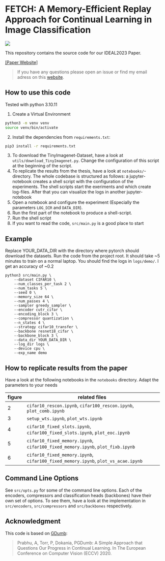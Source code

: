 # FETCH: A Memory-Efficient Replay Approach for Continual Learning in Image Classification

![](https://www.tu-chemnitz.de/etit/proaut/en/research/rsrc/fetch/fetch.png)

This repository contains the source code for our IDEAL2023 Paper.

[\[Paper Website\]](https://mytuc.org/pxwz)

> If you have any questions please open an issue or find my email adress on this [website](https://mytuc.org/pxwz).

## How to use this code

Tested with python 3.10.11

1. Create a Virtual Environment
```bash
python3 -m venv venv
source venv/bin/activate
```
2. Install the dependencies from `requirements.txt`:
```bash
pip3 install -r requirements.txt
```

3. To download the TinyImagenet-Dataset, have a look at `utils/download_TinyImagenet.py`. Change the configuration of this script at the beginning of the script.
4. To replicate the results from the thesis, have a look at `notebooks/`-directory. The whole codebase is structured as follows: a jupyter-notebook creates a shell script with the configuration of the experiments. The shell scripts start the exeriments and which create log-files. After that you can visualize the logs in another jupyter-notebook
5. Open a notebook and configure the experiment (Especially the parameters `LOG_DIR` and `DATA_DIR`).
6. Run the first part of the notebook to produce a shell-script.
7. Run the shell script
9. If you want to read the code, `src/main.py` is a good place to start

## Example

Replace YOUR_DATA_DIR with the directory where pytorch should download the datasets. Run the code from the project root. It should take ~5 minutes to train on a normal laptop. You should find the logs in `logs/demo/`. I get an accuracy of ~0.2

```
python3 src/main.py \
    --dataset CIFAR10 \
    --num_classes_per_task 2 \
    --num_tasks 5 \
    --seed 0 \
    --memory_size 64 \
    --num_passes 4 \
    --sampler greedy_sampler \
    --encoder cutr_cifar \
    --encoding_block 3 \
    --compressor quantization \
    --n_states 4 \
    --strategy cifar10_transfer \
    --backbone resnet18_cifar \
    --backbone_block 3 \
    --data_dir YOUR_DATA_DIR \
    --log_dir logs \
    --device cpu \
    --exp_name demo
```

## How to replicate results from the paper

Have a look at the following notebooks in the `notebooks` directory. Adapt the parameters to your needs

| figure | related files                                                                     |
| ------ | --------------------------------------------------------------------------------- |
| 2      | `cifar10_rescon.ipynb`, `cifar100_rescon.ipynb`, `plot_comb.ipynb`                |
| 3      | `setup_wts.ipynb`, `plot_wts.ipynb`                                               |
| 4      | `cifar10_fixed_slots.ipynb`, `cifar100_fixed_slots.ipynb`, `plot_eoc.ipynb`       |
| 5      | `cifar10_fixed_memory.ipynb`, `cifar100_fixed_memory.ipynb`, `plot_fixb.ipynb`    |
| 6      | `cifar10_fixed_memory.ipynb`, `cifar100_fixed_memory.ipynb`, `plot_vs_acae.ipynb` |

## Command Line Options

See `src/opts.py` for some of the command line options. Each of the encoders, compressors and classification heads (backbones) have their own set of options. To see them, have a look at the implementation in `src/encoders`,  `src/compressors` and `src/backbones` respectively.

## Acknowledgment

This code is based on [GDumb](https://github.com/drimpossible/GDumb):

> Prabhu, A, Torr, P, Dokania, PGDumb: A Simple Approach that Questions Our Progress in Continual Learning. In The European Conference on Computer Vision (ECCV) 2020.

